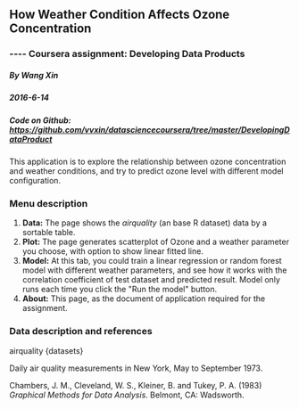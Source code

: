 ## How Weather Condition Affects Ozone Concentration
### ---- Coursera assignment: Developing Data Products
##### By **Wang Xin**
##### **2016-6-14**
##### **Code on Github:** https://github.com/vvxin/datasciencecoursera/tree/master/DevelopingDataProduct


This application is to explore the relationship between ozone concentration and weather conditions, and try to predict ozone level with different model configuration.

### Menu description

1. **Data:**  The page shows the _airquality_ (an base R dataset) data by a sortable table.
2. **Plot:**  The page generates scatterplot of Ozone and a weather parameter you choose, with option to show linear fitted line.
3. **Model:** At this tab, you could train a linear regression or random forest model with different weather parameters, and see how it works with the correlation coefficient of test dataset and predicted result. Model only runs each time you click the "Run the model" button.
4. **About:** This page, as the document of application required for the assignment.

### Data description and references 

airquality {datasets}

Daily air quality measurements in New York, May to September 1973.

Chambers, J. M., Cleveland, W. S., Kleiner, B. and Tukey, P. A. (1983) _Graphical Methods for Data Analysis_. Belmont, CA: Wadsworth.


